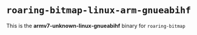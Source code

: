 # `roaring-bitmap-linux-arm-gnueabihf`

This is the **armv7-unknown-linux-gnueabihf** binary for `roaring-bitmap`
